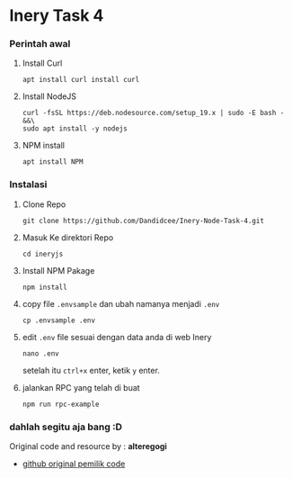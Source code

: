 # Inery Task 4

### Perintah awal

1. Install Curl

    ```
    apt install curl install curl
    ```

2. Install NodeJS

    ```
    curl -fsSL https://deb.nodesource.com/setup_19.x | sudo -E bash - &&\
    sudo apt install -y nodejs
    ```
3. NPM install

    ```
    apt install NPM
    ```
    
    
### Instalasi

1. Clone Repo
    
    ```
    git clone https://github.com/Dandidcee/Inery-Node-Task-4.git
    ```
    
2. Masuk Ke direktori Repo

    ```
    cd ineryjs
    ```
    
3. Install NPM Pakage

    ```
    npm install
    ```
    
4. copy file `.envsample` dan ubah namanya menjadi `.env`

    ```
    cp .envsample .env
    ```
    
5. edit `.env` file sesuai dengan data anda di web Inery
 
    ```
    nano .env
    ```
    
    setelah itu `ctrl+x` enter, ketik `y` enter.
    
6. jalankan RPC yang telah di buat

    ```
    npm run rpc-example
    ```
   
### dahlah segitu aja bang :D

Original code and resource by : **alteregogi**
- [github original pemilik code](https://github.com/alteregogi)
    
